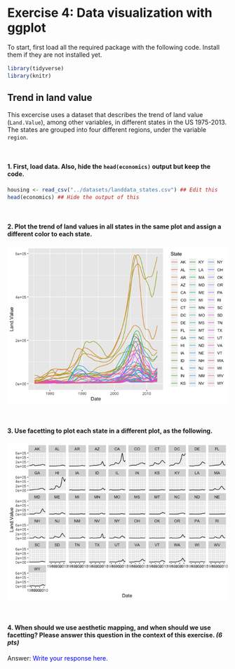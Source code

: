 Exercise 4: Data visualization with ggplot
================

To start, first load all the required package with the following code. Install them if they are not installed yet.

``` r
library(tidyverse)
library(knitr)
```

Trend in land value
-------------------

This excercise uses a dataset that describes the trend of land value (`Land.Value`), among other variables, in different states in the US 1975-2013. The states are grouped into four different regions, under the variable `region`.

<br>

#### 1. First, load data. Also, **hide the `head(economics)` output but keep the code**.

``` r
housing <- read_csv("../datasets/landdata_states.csv") ## Edit this
head(economics) ## Hide the output of this
```

<br>

#### 2. Plot the trend of land values in all states in the same plot and assign a different color to each state.

![](exercise_4_files/figure-markdown_github/unnamed-chunk-3-1.png)

<br>

#### 3. Use facetting to plot each state in a different plot, as the following.

![](exercise_4_files/figure-markdown_github/unnamed-chunk-4-1.png)

<br>

#### 4. When should we use aesthetic mapping, and when should we use facetting? Please answer this question in the context of this exercise. *(6 pts)*

Answer: <span style="color:blue"> Write your response here. </span>
